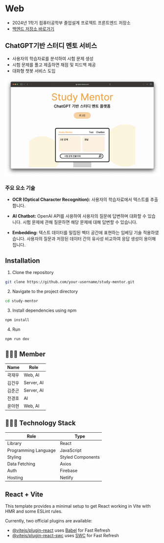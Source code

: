 # Web

-   2024년 1학기 컴퓨터공학부 졸업설계 프로젝트 프론트엔드 저장소
-   [백엔드 저장소 바로가기](https://github.com/jaewoogwak/flask-server)

## ChatGPT기반 스터디 멘토 서비스

-   사용자의 학습자료를 분석하여 시험 문제 생성
-   시험 문제를 풀고 제출하면 채점 및 피드백 제공
-   대화형 챗봇 서비스 도입

![alt text](src/assets/로그인화면.png)

### 주요 요소 기술

-   **OCR (Optical Character Recognition):** 사용자의 학습자료에서 텍스트를 추출합니다.

-   **AI Chatbot:** OpenAI API를 사용하여 사용자의 질문에 답변하며 대화할 수 있습니다. 시험 문제에 관해 질문하면 해당 문제에 대해 답변할 수 있습니다.

-   **Embedding:** 텍스트 데이터를 밀집된 벡터 공간에 표현하는 임베딩 기술 적용하였습니다. 사용자의 질문과 저장된 데이터 간의 유사성 비교하여 응답 생성이 용이해집니다.

## Installation

1. Clone the repository

```bash
git clone https://github.com/your-username/study-mentor.git
```

2. Navigate to the project directory

```bash
cd study-mentor
```

3. Install dependencies using npm

```bash
npm install
```

4. Run

```bash
npm run dev
```

## 👨🏻‍💻 Member

| Name   | Role       |
| ------ | ---------- |
| 곽재우 | Web, AI    |
| 김건우 | Server, AI |
| 김준곤 | Server, AI |
| 전경호 | AI         |
| 윤아현 | Web, AI    |

## 🧑🏻‍🔧 Technology Stack

| Role                 | Type              |
| -------------------- | ----------------- |
| Library              | React             |
| Programming Language | JavaScript        |
| Styling              | Styled Components |
| Data Fetching        | Axios             |
| Auth                 | Firebase          |
| Hosting              | Netlify           |

## React + Vite

This template provides a minimal setup to get React working in Vite with HMR and some ESLint rules.

Currently, two official plugins are available:

-   [@vitejs/plugin-react](https://github.com/vitejs/vite-plugin-react/blob/main/packages/plugin-react/README.md) uses [Babel](https://babeljs.io/) for Fast Refresh
-   [@vitejs/plugin-react-swc](https://github.com/vitejs/vite-plugin-react-swc) uses [SWC](https://swc.rs/) for Fast Refresh
